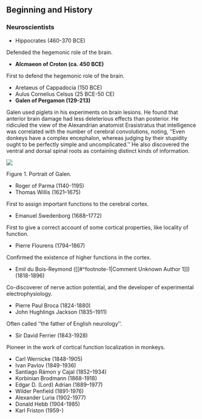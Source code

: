 ## Beginning and History

### Neuroscientists

- Hippocrates (460-370 BCE)

Defended the hegemonic role of the brain.

- **Alcmaeon of Croton (ca. 450 BCE)**

First to defend the hegemonic role of the brain.

- Aretaeus of Cappadocia (150 BCE)
- Aulus Cornelius Celsus (25 BCE-50 CE)
- **Galen of Pergamon (129-213)**

Galen used piglets in his experiments on brain lesions. He found that anterior brain damage had less deleterious effects than posterior. He ridiculed the view of the Alexandrian anatomist Erasistratus that intelligence was correlated with the number of cerebral convolutions, noting, ‘‘Even donkeys have a complex encephalon, whereas judging by their stupidity ought to be perfectly simple and uncomplicated.’’ He also discovered the ventral and dorsal spinal roots as containing distinct kinds of information.

![](<2 - Source Material/Masters/attachments/Attachment.png>)

Figure 1. Portrait of Galen.

- Roger of Parma (1140-1195)
- Thomas Willis (1621–1675)

First to assign important functions to the cerebral cortex.

- Emanuel Swedenborg (1688–1772)

First to give a correct account of some cortical properties, like locality of function.

- Pierre Flourens (1794–1867)

Confirmed the existence of higher functions in the cortex.

- Emil du Bois-Reymond ([[#^footnote-1|Comment Unknown Author 1]]) (1818-1896)

Co-discoverer of nerve action potential, and the developer of experimental electrophysiology.

- Pierre Paul Broca (1824-1880)
- John Hughlings Jackson (1835–1911)

Often called ‘‘the father of English neurology’’.

- Sir David Ferrier (1843-1928)

Pioneer in the work of cortical function localization in monkeys.

- Carl Wernicke (1848-1905)
- Ivan Pavlov (1849-1936)
- Santiago Rámon y Cajal (1852–1934)
- Korbinian Brodmann (1868-1918)
- Edgar D. (Lord) Adrian (1889–1977)
- Wilder Penfield (1891-1976)
- Alexander Luria (1902-1977)
- Donald Hebb (1904-1985)
- Karl Friston (1959-)